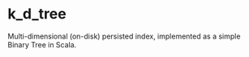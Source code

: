 # k_d_tree
Multi-dimensional (on-disk) persisted index, implemented as a simple Binary Tree in Scala.


